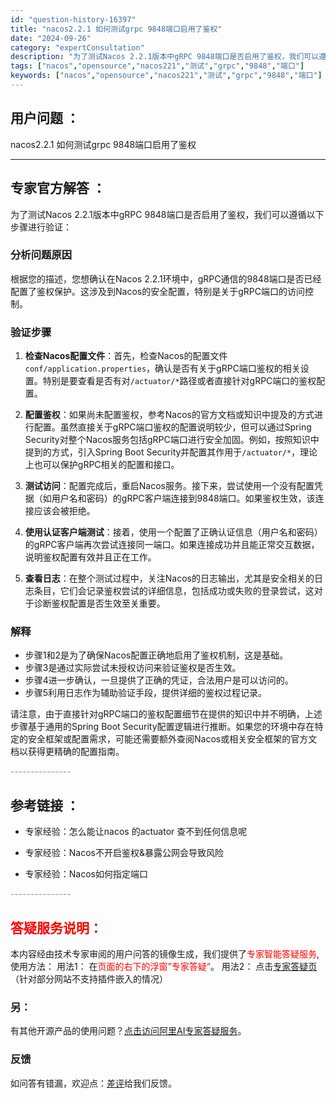 ```yaml
---
id: "question-history-16397"
title: "nacos2.2.1 如何测试grpc 9848端口启用了鉴权"
date: "2024-09-26"
category: "expertConsultation"
description: "为了测试Nacos 2.2.1版本中gRPC 9848端口是否启用了鉴权，我们可以遵循以下步骤进行验证：### 分析问题原因根据您的描述，您想确认在Nacos 2.2.1环境中，gRPC通信的9848端口是否已经配置了鉴权保护。这涉及到Nacos的安全配置，特别是关于gRPC端口的访问控制。### "
tags: ["nacos","opensource","nacos221","测试","grpc","9848","端口"]
keywords: ["nacos","opensource","nacos221","测试","grpc","9848","端口"]
---
```


## 用户问题 ： 
 nacos2.2.1 如何测试grpc 9848端口启用了鉴权  

---------------
## 专家官方解答 ：

为了测试Nacos 2.2.1版本中gRPC 9848端口是否启用了鉴权，我们可以遵循以下步骤进行验证：

### 分析问题原因
根据您的描述，您想确认在Nacos 2.2.1环境中，gRPC通信的9848端口是否已经配置了鉴权保护。这涉及到Nacos的安全配置，特别是关于gRPC端口的访问控制。

### 验证步骤
1. **检查Nacos配置文件**：首先，检查Nacos的配置文件`conf/application.properties`，确认是否有关于gRPC端口鉴权的相关设置。特别是要查看是否有对`/actuator/*`路径或者直接针对gRPC端口的鉴权配置。

2. **配置鉴权**：如果尚未配置鉴权，参考Nacos的官方文档或知识中提及的方式进行配置。虽然直接关于gRPC端口鉴权的配置说明较少，但可以通过Spring Security对整个Nacos服务包括gRPC端口进行安全加固。例如，按照知识中提到的方式，引入Spring Boot Security并配置其作用于`/actuator/*`，理论上也可以保护gRPC相关的配置和接口。

3. **测试访问**：配置完成后，重启Nacos服务。接下来，尝试使用一个没有配置凭据（如用户名和密码）的gRPC客户端连接到9848端口。如果鉴权生效，该连接应该会被拒绝。

4. **使用认证客户端测试**：接着，使用一个配置了正确认证信息（用户名和密码）的gRPC客户端再次尝试连接同一端口。如果连接成功并且能正常交互数据，说明鉴权配置有效并且正在工作。

5. **查看日志**：在整个测试过程中，关注Nacos的日志输出，尤其是安全相关的日志条目，它们会记录鉴权尝试的详细信息，包括成功或失败的登录尝试，这对于诊断鉴权配置是否生效至关重要。

### 解释
- 步骤1和2是为了确保Nacos配置正确地启用了鉴权机制，这是基础。
- 步骤3是通过实际尝试未授权访问来验证鉴权是否生效。
- 步骤4进一步确认，一旦提供了正确的凭证，合法用户是可以访问的。
- 步骤5利用日志作为辅助验证手段，提供详细的鉴权过程记录。

请注意，由于直接针对gRPC端口的鉴权配置细节在提供的知识中并不明确，上述步骤基于通用的Spring Boot Security配置逻辑进行推断。如果您的环境中存在特定的安全框架或配置需求，可能还需要额外查阅Nacos或相关安全框架的官方文档以获得更精确的配置指南。


<font color="#949494">---------------</font> 


## 参考链接 ：

* 专家经验：怎么能让nacos 的actuator 查不到任何信息呢 
 
 * 专家经验：Nacos不开启鉴权&暴露公网会导致风险 
 
 * 专家经验：Nacos如何指定端口 


 <font color="#949494">---------------</font> 
 


## <font color="#FF0000">答疑服务说明：</font> 

本内容经由技术专家审阅的用户问答的镜像生成，我们提供了<font color="#FF0000">专家智能答疑服务</font>,使用方法：
用法1： 在<font color="#FF0000">页面的右下的浮窗”专家答疑“</font>。
用法2： 点击[专家答疑页](https://answer.opensource.alibaba.com/docs/intro)（针对部分网站不支持插件嵌入的情况）
### 另：


有其他开源产品的使用问题？[点击访问阿里AI专家答疑服务](https://answer.opensource.alibaba.com/docs/intro)。
### 反馈
如问答有错漏，欢迎点：[差评](https://ai.nacos.io/user/feedbackByEnhancerGradePOJOID?enhancerGradePOJOId=16410)给我们反馈。
